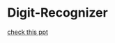 # Digit-Recognizer
[check this ppt](https://docs.google.com/presentation/d/1FIPZUU4JdZ0Mo_PaVxax_4E2MDheamc1XEo8G9zhd4I/edit?usp=sharing)
